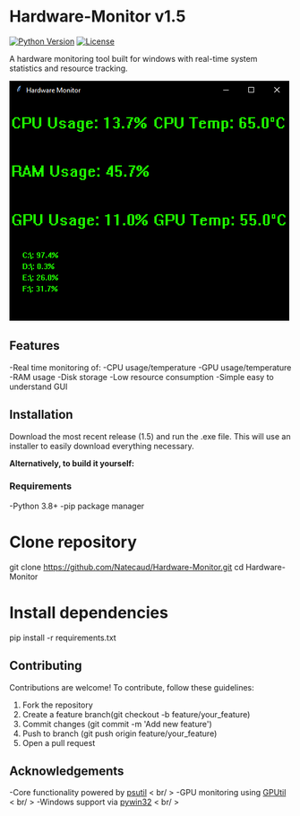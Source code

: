 # Hardware-Monitor v1.5
[![Python Version](https://img.shields.io/badge/python-3.8%2B-blue)](https://www.python.org/)
[![License](https://img.shields.io/badge/license-MIT-green)](LICENSE)

A hardware monitoring tool built for windows with real-time system statistics and resource tracking. 

![Hardware Monitor Interface](screenshots/hm_screenshot.png)

## Features
-Real time monitoring of:
  -CPU usage/temperature
  -GPU usage/temperature
  -RAM usage
  -Disk storage
-Low resource consumption
-Simple easy to understand GUI

## Installation

Download the most recent release (1.5) and run the .exe file. This will use an installer to easily download everything necessary.

**Alternatively, to build it yourself:**

### Requirements
-Python 3.8+
-pip package manager

# Clone repository
git clone https://github.com/Natecaud/Hardware-Monitor.git
cd Hardware-Monitor

# Install dependencies
pip install -r requirements.txt

## Contributing
Contributions are welcome! To contribute, follow these guidelines:
1. Fork the repository
2. Create a feature branch(git checkout -b feature/your_feature)
3. Commit changes (git commit -m 'Add new feature')
4. Push to branch (git push origin feature/your_feature)
5. Open a pull request

## Acknowledgements
-Core functionality powered by [psutil](https://github.com/giampaolo/psutil) < br/ >
-GPU monitoring using [GPUtil](https://github.com/anderskm/gputil) < br/ >
-Windows support via [pywin32](https://github.com/mhammond/pywin32) < br/ >
